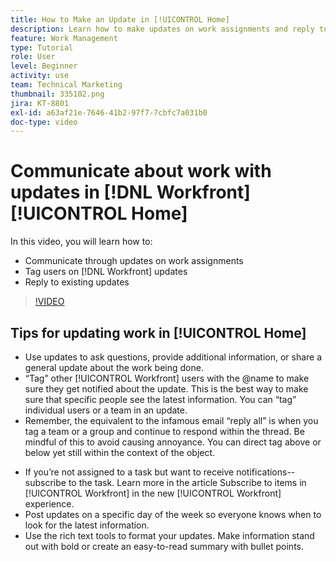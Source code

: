 ```yaml
---
title: How to Make an Update in [!UICONTROL Home]
description: Learn how to make updates on work assignments and reply to existing updates. Tag [!DNL Workfront] users in updates so they're notified about the communication.
feature: Work Management
type: Tutorial
role: User
level: Beginner
activity: use
team: Technical Marketing
thumbnail: 335102.png
jira: KT-8801
exl-id: a63af21e-7646-41b2-97f7-7cbfc7a031b0
doc-type: video
---
```

# Communicate about work with updates in [!DNL Workfront] [!UICONTROL Home]

In this video, you will learn how to:

* Communicate through updates on work assignments
* Tag users on [!DNL Workfront] updates
* Reply to existing updates

>[!VIDEO](https://video.tv.adobe.com/v/335102/?quality=12&learn=on)

## Tips for updating work in [!UICONTROL Home]

* Use updates to ask questions, provide additional information, or share a general update about the work being done.
* “Tag” other [!UICONTROL Workfront] users with the @name to make sure they get notified about the update. This is the best way to make sure that specific people see the latest information. You can “tag” individual users or a team in an update.
* Remember, the equivalent to the infamous email “reply all” is when you tag a team or a group and continue to respond within the thread. Be mindful of this to avoid causing annoyance. You can direct tag above or below yet still within the context of the object.

<!---
paragraph below needs a hyperlink to an article
--->

* If you’re not assigned to a task but want to receive notifications--subscribe to the task. Learn more in the article Subscribe to items in [!UICONTROL Workfront] in the new [!UICONTROL Workfront] experience.
* Post updates on a specific day of the week so everyone knows when to look for the latest information.
* Use the rich text tools to format your updates. Make information stand out with bold or create an easy-to-read summary with bullet points.

<!---
learn more URLs
--->
